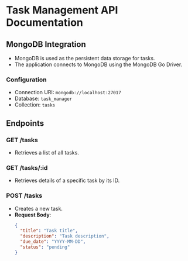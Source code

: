# Task Management API Documentation

## MongoDB Integration
- MongoDB is used as the persistent data storage for tasks.
- The application connects to MongoDB using the MongoDB Go Driver.

### Configuration
- Connection URI: `mongodb://localhost:27017`
- Database: `task_manager`
- Collection: `tasks`

## Endpoints

### GET /tasks
- Retrieves a list of all tasks.

### GET /tasks/:id
- Retrieves details of a specific task by its ID.

### POST /tasks
- Creates a new task.
- **Request Body**:
  ```json
  {
    "title": "Task title",
    "description": "Task description",
    "due_date": "YYYY-MM-DD",
    "status": "pending"
  }